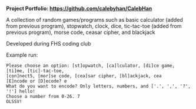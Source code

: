 **Project Portfolio: https://github.com/calebyhan/CalebHan** 

A collection of random games/programs such as basic calculator (added from previous program), stopwatch, clock, dice, tic-tac-toe (added from previous program), morse code, ceasar cipher, and blackjack

Developed during FHS coding club

Example run:

```
Please choose an option: [st]opwatch, [ca]lculator, [di]ce game, [ti]me, [tic]-tac-toe, 
[con]nect5, [mor]se code, [cea]sar cipher, [bl]ackjack, cea
[E]ncode or [D]ecode? e
What do you want to encode? Only letters, numbers, and ['.', ',', '?', '!'] hello!
Choose a number from 0-26. 7
OLSSV!
```
